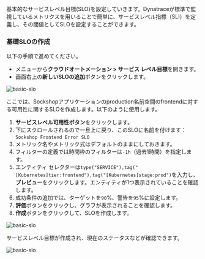基本的なサービスレベル目標(SLO)を設定していきます。Dynatraceが標準で監視しているメトリクスを用いることで簡単に、サービスレベル指標（SLI）を定義し、その閾値としてSLOを設定することができます。

### 基礎SLOの作成

以下の手順で進めてください。

* メニューから**クラウドオートメーション > サービス レベル目標**を開きます。
* 画面右上の**新しいSLOの追加**ボタンをクリックします。

![basic-slo](../assets/cloud-observe/jp/basic-slo1.gif)

ここでは、Sockshopアプリケーションのproduction名前空間のfrontendに対する可用性に関するSLOを作成します。以下のように使用します。

1. **サービスレベル可用性ボタン**をクリックします。
1. 下にスクロールされるので一旦上に戻り、このSLOに名前を付けます：`Sockshop Frontend Error SLO`
1. メトリック名やメトリック式はデフォルトのままにしておきます。
1. フィルターの定義では時間枠のフィルターは`-1h`（過去1時間）を指定します。
1. エンティティ セレクターは`type("SERVICE"),tag("[Kubernetes]tier:frontend"),tag("[Kubernetes]stage:prod")`を入力し、**プレビュー**をクリックします。エンティティが1つ表示されていることを確認します。
1. 成功条件の追加では、ターゲットを`90`%、警告を`95`%に設定します。
1. **評価**ボタンをクリックし、グラフが表示されることを確認します。
1. **作成**ボタンをクリックして、SLOを作成します。

![basic-slo](../assets/cloud-observe/jp/basic-slo2.png)

サービスレベル目標が作成され、現在のステータスなどが確認できます。

![basic-slo](../assets/cloud-observe/jp/basic-slo3.png)

